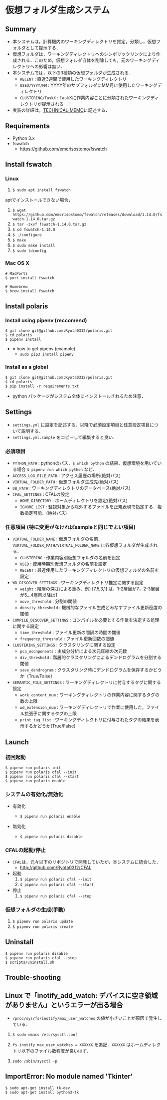 # 仮想フォルダ生成システム
## Summary
+ 本システムは，計算機内のワーキングディレクトリを推定，分類し，仮想フォルダとして提示する．
+ 仮想フォルダは，ワーキングディレクトリへのシンボリックリンクにより作成される．このため，仮想フォルダ自体を削除しても，元のワーキングディレクトリへの影響は無い．
+ 本システムでは，以下の3種類の仮想フォルダが生成される．
  + `RECENT` : 直近3週間で使用したワーキングディレクトリ
  + `USED/YYYY/MM` : YYYY年のサブフォルダにMM月に使用したワーキングディレクトリ
  + `CLUSTERING/TaskX` : TaskXに作業内容ごとに分類されたワーキングディレクトリが提示される
+ 実装の詳細は，[TECHNICAL-MEMO](/docs/technical_memo.md)に記述する．

## Requirements
+ Python 3.x
+ fswatch
  + https://github.com/emcrisostomo/fswatch
  
## Install fswatch
### Linux
1. `$ sudo apt install fswatch`

aptでインストールできない場合，

1. `$ wget https://github.com/emcrisostomo/fswatch/releases/download/1.14.0/fswatch-1.14.0.tar.gz`
2. `$ tar -zxvf fswatch-1.14.0.tar.gz`
3. `$ cd fswatch-1.14.0`
4. `$ ./configure`
5. `$ make`
6. `$ sudo make install`
7. `$ sudo ldconfig`

### Mac OS X
```
# MacPorts
$ port install fswatch
	
# Homebrew
$ brew install fswatch
```

## Install polaris
### Install using pipenv (reccomend)
```
$ git clone git@github.com:Ryota0312/polaris.git
$ cd polaris
$ pipenv install
```

+ ※ how to get pipenv (example)
  + `sudo pip3 install pipenv`

### Install as a global
```
$ git clone git@github.com:Ryota0312/polaris.git
$ cd polaris
$ pip install -r requirements.txt
```

+ python パッケージがシステム全体にインストールされるため注意．

## Settings
+ `settings.yml` に設定を記述する．以降で必須設定項目と任意設定項目について説明する．
+ `settings.yml.sample` をコピーして編集すると良い．

### 必須項目
+ `PYTHON_PATH` : pythonのパス．`$ which python` の結果．仮想環境を用いている場合 `$ pipenv run which python` など．
+ `ACCESS_LOG_FILE_PATH` : アクセス履歴の場所(絶対パス)
+ `VIRTUAL_FOLDER_PATH` : 仮想フォルダ生成先(絶対パス)
+ `DB_PATH` : ワーキングディレクトリのデータベース(絶対パス)
+ `CFAL_SETTINGS` : CFALの設定
  + `HOME_DIRECTORY` : ホームディレクトリを設定(絶対パス)
  + `IGNORE_LIST` : 監視対象から除外するファイルを正規表現で指定する．複数指定可能．(絶対パス)

### 任意項目 (特に変更がなければsampleと同じでよい項目)
+ `VIRTUAL_FOLDER_NAME` : 仮想フォルダの名前． `VIRTUAL_FOLDER_PATH/VIRTUAL_FOLDER_NAME` に各仮想フォルダが生成される．
  + `CLUSTERING` : 作業内容別仮想フォルダの名前を設定
  + `USED` : 使用時期別仮想フォルダの名前を設定
  + `RECENT` : 最近使用したワーキングディレクトリの仮想フォルダの名前を設定
+ `WD_DISCOVER_SETTINGS` : ワーキングディレクトリ推定に関する設定
  + `weight` : 階層の深さによる重み．例) [7,5,3,1] は，1-2層目が7，2-3層目が5...4層目以降は1
  + `move_threshold` : 分割の閾値
  + `density_threshold` : 機械的なファイル生成とみなすファイル更新密度の閾値
+ `COMPILE_DISCOVER_SETTINGS` : コンパイルを必要とする作業を決定する処理に関する設定
  + `time_threshold` : ファイル更新の間隔の時間の閾値
  + `frequency_threshold` : ファイル更新回数の閾値
+ `CLUSTERING_SETTINGS` : クラスタリングに関する設定
  + `pca_nconponents` : 主成分分析による次元圧縮の次元数
  + `div_threshold` : 階層的クラスタリングによるデンドログラムを分割する閾値
  + `save_dendrogram` : クラスタリング時にデンドログラムを保存するかどうか（True/False）
+ `SEMANTIC_FILE_SETTINGS` : ワーキングディレクトリに付与するタグに関する設定
  + `work_content_num` : ワーキングディレクトリの作業内容に関するタグの数の上限
  + `wd_extension_num` : ワーキングディレクトリで作業に使用した，ファイル拡張子に関するタグの上限
  + `print_tag_list` : ワーキングディレクトリに付与されたタグの結果を表示するかどうか(True/False)
  
## Launch
### 初回起動
```
$ pipenv run polaris init
$ pipenv run polaris cfal --init
$ pipenv run polaris cfal --start
$ pipenv run polaris enable
```

### システムの有効化/無効化
+ 有効化
  + `$ pipenv run polaris enable`

+ 無効化
  + `$ pipenv run polaris disable`

### CFALの起動/停止
+ `CFAL`は，元々以下のリポジトリで開発していたが，本システムに統合した．
  + http://github.com/Ryota0312/CFAL
+ 起動
  1. `$ pipenv run polaris cfal --init`
  2. `$ pipenv run polaris cfal --start`
+ 停止
  1. `$ pipenv run polaris cfal --stop`
  
### 仮想フォルダの生成(手動)
1. `$ pipenv run polaris update`
2. `$ pipenv run polaris create`

## Uninstall
```
$ pipenv run polaris disable
$ pipenv run polaris cfal --stop
$ scripts/uninstall.sh
```

## Trouble-shooting
## Linux で「inotify_add_watch: デバイスに空き領域がありません」というエラーが出る場合
+ `/proc/sys/fs/inotify/max_user_watches` の値が小さいことが原因で発生している．

1. `$ sudo emacs /etc/sysctl.conf`

2. `fs.inotify.max_user_watches = XXXXXX` を追記．`XXXXXX` はホームディレクトリ以下のファイル数程度が良いはず．

3. `sudo /sbin/sysctl -p`

## ImportError: No module named 'Tkinter'
```
$ sudo apt-get install tk-dev
$ sudo apt-get install python3-tk
```
